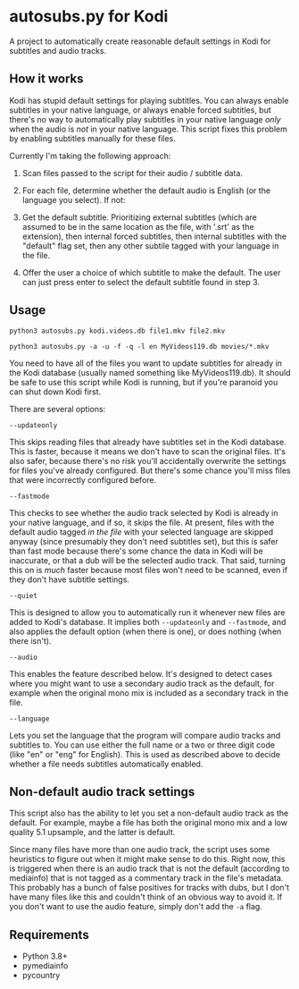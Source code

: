 # autosubs.py for Kodi

A project to automatically create reasonable default settings in
Kodi for subtitles and audio tracks.

## How it works

Kodi has stupid default settings for playing subtitles. You can
always enable subtitles in your native language, or always enable
forced subtitles, but there's no way to automatically play subtitles
in your native language *only* when the audio is *not* in your native
language. This script fixes this problem by enabling subtitles 
manually for these files.

Currently I'm taking the following approach:

1. Scan files passed to the script for their audio / subtitle data.

2. For each file, determine whether the default audio is English (or
the language you select). If not:

3. Get the default subtitle. Prioritizing external subtitles (which
are assumed to be in the same location as the file, with '.srt' as
the extension), then internal forced subtitles, then internal 
subtitles with the "default" flag set, then any other subtile tagged
with your language in the file.

4. Offer the user a choice of which subtitle to make the default. The
user can just press enter to select the default subtitle found in 
step 3.

## Usage

    python3 autosubs.py kodi.videos.db file1.mkv file2.mkv

    python3 autosubs.py -a -u -f -q -l en MyVideos119.db movies/*.mkv

You need to have all of the files you want to update subtitles for
already in the Kodi database (usually named something like 
MyVideos119.db). It should be safe to use this script while Kodi is 
running, but if you're paranoid you can shut down Kodi first.

There are several options:

    --updateonly

This skips reading files that already have subtitles set in the Kodi
database. This is faster, because it means we don't have to 
scan the original files. It's also safer, because there's no risk 
you'll accidentally overwrite the settings for files you've already
configured. But there's some chance you'll miss files that were
incorrectly configured before.

    --fastmode

This checks to see whether the audio track selected by Kodi is already
in your native language, and if so, it skips the file. At present, 
files with the default audio tagged *in the file* with your selected 
language are skipped anyway (since presumably they don't need 
subtitles set), but this is safer than fast mode because there's some 
chance the data in Kodi will be inaccurate, or that a dub will be the 
selected audio track. That said, turning this on is *much* faster 
because most files won't need to be scanned, even if they don't have 
subtitle settings.

    --quiet

This is designed to allow you to automatically run it whenever new
files are added to Kodi's database. It implies both `--updateonly`
and `--fastmode`, and also applies the default option (when there
is one), or does nothing (when there isn't).

    --audio

This enables the feature described below. It's designed to detect
cases where you might want to use a secondary audio track as the
default, for example when the original mono mix is included as a
secondary track in the file.

    --language

Lets you set the language that the program will compare audio tracks
and subtitles to. You can use either the full name or a two or three
digit code (like "en" or "eng" for English). This is used as described
above to decide whether a file needs subtitles automatically enabled.

## Non-default audio track settings

This script also has the ability to let you set a non-default audio
track as the default. For example, maybe a file has both the original
mono mix and a low quality 5.1 upsample, and the latter is default.

Since many files have more than one audio track, the script uses some 
heuristics to figure out when it might make sense to do this. Right 
now, this is triggered when there is an audio track that is not the 
default (according to mediainfo) that is not tagged as a commentary 
track in the file's metadata. This probably has a bunch of false 
positives for tracks with dubs, but I don't have many files like this 
and couldn't think of an obvious way to avoid it. If you don't want 
to use the audio feature, simply don't add the `-a` flag.

## Requirements

 * Python 3.8+
 * pymediainfo
 * pycountry
